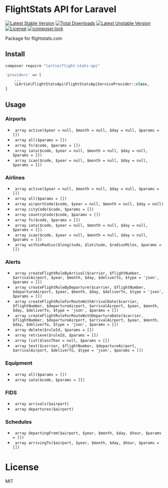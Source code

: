 # FlightStats API for Laravel

[![Latest Stable Version](https://poser.pugx.org/lartie/flight-stats-api/v/stable)](https://packagist.org/packages/lartie/flight-stats-api)
[![Total Downloads](https://poser.pugx.org/lartie/flight-stats-api/downloads)](https://packagist.org/packages/lartie/flight-stats-api)
[![Latest Unstable Version](https://poser.pugx.org/lartie/flight-stats-api/v/unstable)](https://packagist.org/packages/lartie/flight-stats-api)
[![License](https://poser.pugx.org/lartie/flight-stats-api/license)](https://packagist.org/packages/lartie/flight-stats-api)
[![composer.lock](https://poser.pugx.org/lartie/flight-stats-api/composerlock)](https://packagist.org/packages/lartie/flight-stats-api)

Package for flightstats.com

## Install

```sh
composer require "lartie/flight-stats-api"
```

```php
'providers' => [
    ...
    \LArtie\FlightStatsApi\FlightStatsApiServiceProvider::class, 
]
```

## Usage

### Airports

* ``` array active($year = null, $month = null, $day = null, $params = [])```
* ``` array all($params = [])```
* ``` array fs($code, $params = [])```
* ``` array iata($code, $year = null, $month = null, $day = null, $params = [])```
* ``` array icao($code, $year = null, $month = null, $day = null, $params = [])```

### Airlines

* ``` array active($year = null, $month = null, $day = null, $params = [])```
* ``` array all($params = [])```
* ``` array airportCode($code, $year = null, $month = null, $day = null)```
* ``` array cityCode($code, $params = [])```
* ``` array countryCode($code, $params = [])```
* ``` array fs($code, $params = [])```
* ``` array iata($code, $year = null, $month = null, $day = null, $params = [])```
* ``` array icao($code, $year = null, $month = null, $day = null, $params = [])```
* ``` array withinRadius($longitude, $latitude, $radiusMiles, $params = [])```

### Alerts

* ``` array createFlightRuleByArrival($carrier, $flightNumber, $arrivalAirport, $year, $month, $day, $deliverTo, $type = 'json', $params = [])``` 
* ``` array createFlightRuleByDeparture($carrier, $flightNumber, $departureAirport, $year, $month, $day, $deliverTo, $type = 'json', $params = [])```
* ``` array createFlightRuleForRouteWithArrivalDate($carrier, $flightNumber, $departureAirport, $arrivalAirport, $year, $month, $day, $deliverTo, $type = 'json', $params = [])```
* ``` array createFlightRuleForRouteWithDepartureDate($carrier, $flightNumber, $departureAirport, $arrivalAirport, $year, $month, $day, $deliverTo, $type = 'json', $params = [])```
* ``` array delete($ruleId, $params = [])```
* ``` array retrieve($ruleId, $params = [])```
* ``` array list($lessThan = null, $params = [])```
* ``` array test($carrier, $flightNumber, $departureAirport, $arrivalAirport, $deliverTo, $type = 'json', $params = [])```

### Equipment

* ``` array all($params = [])```
* ``` array iata($code, $params = [])```

### FIDS

* ``` array arrivals($airport)```
* ``` array departures($airport)```

### Schedules

* ``` array departingFrom($airport, $year, $month, $day, $hour, $params = [])```
* ``` array arrivingTo($airport, $year, $month, $day, $hour, $params = [])```

# License
MIT
